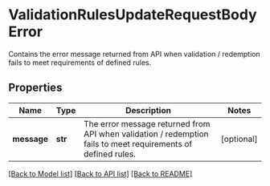 # ValidationRulesUpdateRequestBodyError

Contains the error message returned from API when validation / redemption fails to meet requirements of defined rules.

## Properties
Name | Type | Description | Notes
------------ | ------------- | ------------- | -------------
**message** | **str** | The error message returned from API when validation / redemption fails to meet requirements of defined rules. | [optional] 

[[Back to Model list]](../README.md#documentation-for-models) [[Back to API list]](../README.md#documentation-for-api-endpoints) [[Back to README]](../README.md)


